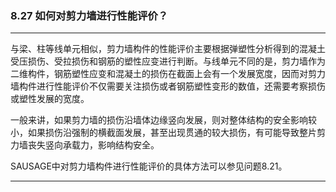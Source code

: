 ﻿### 8.27  如何对剪力墙进行性能评价？
---

与梁、柱等线单元相似，剪力墙构件的性能评价主要根据弹塑性分析得到的混凝土受压损伤、受拉损伤和钢筋的塑性应变进行判断。与线单元不同的是，剪力墙作为二维构件，钢筋塑性应变和混凝土的损伤在截面上会有一个发展宽度，因而对剪力墙构件进行性能评价不仅需要关注损伤或者钢筋塑性变形的数值，还需要考察损伤或塑性发展的宽度。


一般来讲，如果剪力墙的损伤沿墙体边缘竖向发展，则对整体结构的安全影响较小，如果损伤沿强制的横截面发展，甚至出现贯通的较大损伤，有可能导致整片剪力墙丧失竖向承载力，影响结构安全。


SAUSAGE中对剪力墙构件进行性能评价的具体方法可以参见问题8.21。


---
